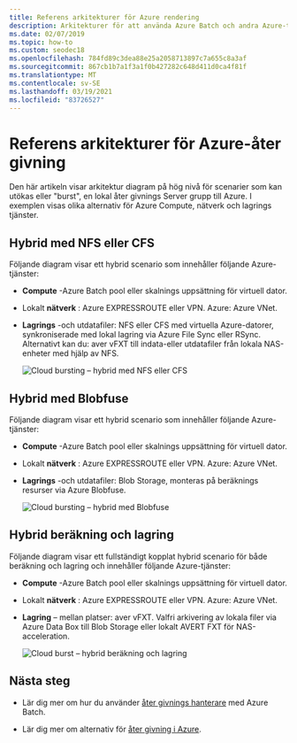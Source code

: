 ```yaml
---
title: Referens arkitekturer för Azure rendering
description: Arkitekturer för att använda Azure Batch och andra Azure-tjänster för att utöka en lokal rendering-servergrupp genom burst-överföring till molnet
ms.date: 02/07/2019
ms.topic: how-to
ms.custom: seodec18
ms.openlocfilehash: 784fd89c3dea88e25a2058713897c7a655c8a3af
ms.sourcegitcommit: 867cb1b7a1f3a1f0b427282c648d411d0ca4f81f
ms.translationtype: MT
ms.contentlocale: sv-SE
ms.lasthandoff: 03/19/2021
ms.locfileid: "83726527"
---
```

# <a name="reference-architectures-for-azure-rendering"></a>Referens arkitekturer för Azure-åter givning

Den här artikeln visar arkitektur diagram på hög nivå för scenarier som kan utökas eller "burst", en lokal åter givnings Server grupp till Azure. I exemplen visas olika alternativ för Azure Compute, nätverk och lagrings tjänster.

## <a name="hybrid-with-nfs-or-cfs"></a>Hybrid med NFS eller CFS

Följande diagram visar ett hybrid scenario som innehåller följande Azure-tjänster:

* **Compute** -Azure Batch pool eller skalnings uppsättning för virtuell dator.

* Lokalt **nätverk** : Azure EXPRESSROUTE eller VPN. Azure: Azure VNet.

* **Lagrings** -och utdatafiler: NFS eller CFS med virtuella Azure-datorer, synkroniserade med lokal lagring via Azure File Sync eller RSync. Alternativt kan du: aver vFXT till indata-eller utdatafiler från lokala NAS-enheter med hjälp av NFS.

  ![Cloud bursting – hybrid med NFS eller CFS](./media/batch-rendering-architectures/hybrid-nfs-cfs-avere.png)

## <a name="hybrid-with-blobfuse"></a>Hybrid med Blobfuse

Följande diagram visar ett hybrid scenario som innehåller följande Azure-tjänster:

* **Compute** -Azure Batch pool eller skalnings uppsättning för virtuell dator.

* Lokalt **nätverk** : Azure EXPRESSROUTE eller VPN. Azure: Azure VNet.

* **Lagrings** -och utdatafiler: Blob Storage, monteras på beräknings resurser via Azure Blobfuse.

  ![Cloud bursting – hybrid med Blobfuse](./media/batch-rendering-architectures/hybrid-blob-fuse.png)

## <a name="hybrid-compute-and-storage"></a>Hybrid beräkning och lagring

Följande diagram visar ett fullständigt kopplat hybrid scenario för både beräkning och lagring och innehåller följande Azure-tjänster:

* **Compute** -Azure Batch pool eller skalnings uppsättning för virtuell dator.

* Lokalt **nätverk** : Azure EXPRESSROUTE eller VPN. Azure: Azure VNet.

* **Lagring** – mellan platser: aver vFXT. Valfri arkivering av lokala filer via Azure Data Box till Blob Storage eller lokalt AVERT FXT för NAS-acceleration.

  ![Cloud burst – hybrid beräkning och lagring](./media/batch-rendering-architectures/hybrid-compute-storage-avere.png)


## <a name="next-steps"></a>Nästa steg

* Lär dig mer om hur du använder [åter givnings hanterare](batch-rendering-render-managers.md) med Azure Batch.

* Lär dig mer om alternativ för [åter givning i Azure](batch-rendering-service.md).